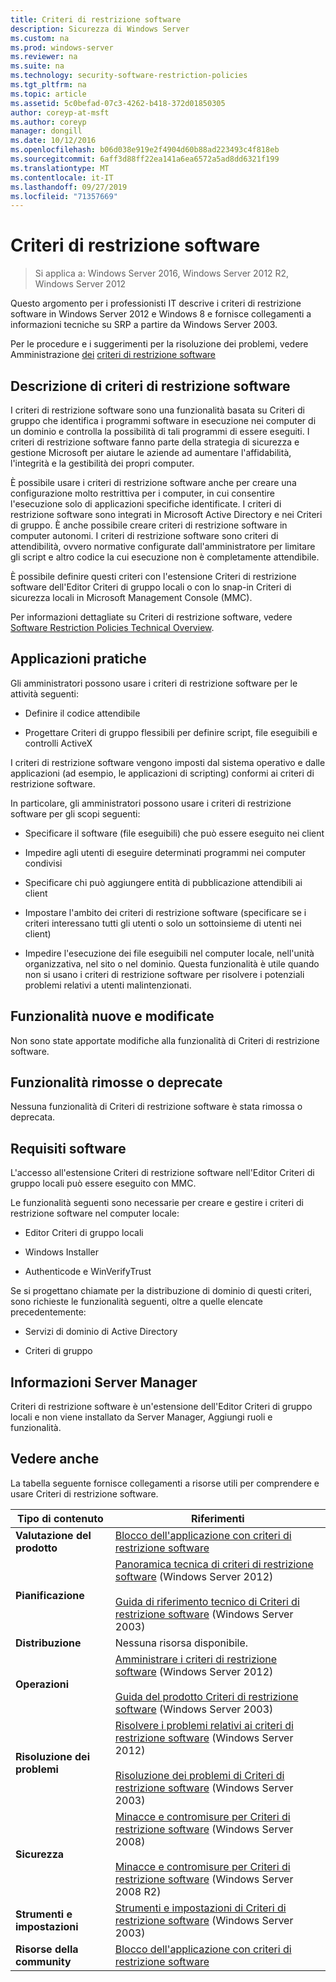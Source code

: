 ```yaml
---
title: Criteri di restrizione software
description: Sicurezza di Windows Server
ms.custom: na
ms.prod: windows-server
ms.reviewer: na
ms.suite: na
ms.technology: security-software-restriction-policies
ms.tgt_pltfrm: na
ms.topic: article
ms.assetid: 5c0befad-07c3-4262-b418-372d01850305
author: coreyp-at-msft
ms.author: coreyp
manager: dongill
ms.date: 10/12/2016
ms.openlocfilehash: b06d038e919e2f4904d60b88ad223493c4f818eb
ms.sourcegitcommit: 6aff3d88ff22ea141a6ea6572a5ad8dd6321f199
ms.translationtype: MT
ms.contentlocale: it-IT
ms.lasthandoff: 09/27/2019
ms.locfileid: "71357669"
---
```

# <a name="software-restriction-policies"></a>Criteri di restrizione software

>Si applica a: Windows Server 2016, Windows Server 2012 R2, Windows Server 2012

Questo argomento per i professionisti IT descrive i criteri di restrizione software in Windows Server 2012 e Windows 8 e fornisce collegamenti a informazioni tecniche su SRP a partire da Windows Server 2003.

Per le procedure e i suggerimenti per la risoluzione dei problemi, vedere Amministrazione [dei](troubleshoot-software-restriction-policies.md) [criteri di restrizione software](administer-software-restriction-policies.md)

## <a name="BKMK_OVER"></a>Descrizione di criteri di restrizione software
I criteri di restrizione software sono una funzionalità basata su Criteri di gruppo che identifica i programmi software in esecuzione nei computer di un dominio e controlla la possibilità di tali programmi di essere eseguiti. I criteri di restrizione software fanno parte della strategia di sicurezza e gestione Microsoft per aiutare le aziende ad aumentare l'affidabilità, l'integrità e la gestibilità dei propri computer.

È possibile usare i criteri di restrizione software anche per creare una configurazione molto restrittiva per i computer, in cui consentire l'esecuzione solo di applicazioni specifiche identificate. I criteri di restrizione software sono integrati in Microsoft Active Directory e nei Criteri di gruppo. È anche possibile creare criteri di restrizione software in computer autonomi. I criteri di restrizione software sono criteri di attendibilità, ovvero normative configurate dall'amministratore per limitare gli script e altro codice la cui esecuzione non è completamente attendibile.

È possibile definire questi criteri con l'estensione Criteri di restrizione software dell'Editor Criteri di gruppo locali o con lo snap-in Criteri di sicurezza locali in Microsoft Management Console (MMC).

Per informazioni dettagliate su Criteri di restrizione software, vedere [Software Restriction Policies Technical Overview](software-restriction-policies-technical-overview.md).

## <a name="BKMK_APP"></a>Applicazioni pratiche
Gli amministratori possono usare i criteri di restrizione software per le attività seguenti:

-   Definire il codice attendibile

-   Progettare Criteri di gruppo flessibili per definire script, file eseguibili e controlli ActiveX

I criteri di restrizione software vengono imposti dal sistema operativo e dalle applicazioni (ad esempio, le applicazioni di scripting) conformi ai criteri di restrizione software.

In particolare, gli amministratori possono usare i criteri di restrizione software per gli scopi seguenti:

-   Specificare il software (file eseguibili) che può essere eseguito nei client

-   Impedire agli utenti di eseguire determinati programmi nei computer condivisi

-   Specificare chi può aggiungere entità di pubblicazione attendibili ai client

-   Impostare l'ambito dei criteri di restrizione software (specificare se i criteri interessano tutti gli utenti o solo un sottoinsieme di utenti nei client)

-   Impedire l'esecuzione dei file eseguibili nel computer locale, nell'unità organizzativa, nel sito o nel dominio. Questa funzionalità è utile quando non si usano i criteri di restrizione software per risolvere i potenziali problemi relativi a utenti malintenzionati.

## <a name="BKMK_NEW"></a>Funzionalità nuove e modificate
Non sono state apportate modifiche alla funzionalità di Criteri di restrizione software.

## <a name="BKMK_DEP"></a>Funzionalità rimosse o deprecate
Nessuna funzionalità di Criteri di restrizione software è stata rimossa o deprecata.

## <a name="BKMK_SOFT"></a>Requisiti software
L'accesso all'estensione Criteri di restrizione software nell'Editor Criteri di gruppo locali può essere eseguito con MMC.

Le funzionalità seguenti sono necessarie per creare e gestire i criteri di restrizione software nel computer locale:

-   Editor Criteri di gruppo locali

-   Windows Installer

-   Authenticode e WinVerifyTrust

Se si progettano chiamate per la distribuzione di dominio di questi criteri, sono richieste le funzionalità seguenti, oltre a quelle elencate precedentemente:

-   Servizi di dominio di Active Directory

-   Criteri di gruppo

## <a name="BKMK_INSTALL"></a>Informazioni Server Manager
Criteri di restrizione software è un'estensione dell'Editor Criteri di gruppo locali e non viene installato da Server Manager, Aggiungi ruoli e funzionalità.

## <a name="BKMK_LINKS"></a>Vedere anche
La tabella seguente fornisce collegamenti a risorse utili per comprendere e usare Criteri di restrizione software.

|Tipo di contenuto|Riferimenti|
|--------|-------|
|**Valutazione del prodotto**|[Blocco dell'applicazione con criteri di restrizione software](https://technet.microsoft.com/magazine/2008.06.srp.aspx?pr=blog)|
|**Pianificazione**|[Panoramica tecnica di criteri di restrizione software](software-restriction-policies-technical-overview.md) (Windows Server 2012)<br /><br />[Guida di riferimento tecnico di Criteri di restrizione software](https://technet.microsoft.com/library/cc728085(v=WS.10).aspx) (Windows Server 2003)|
|**Distribuzione**|Nessuna risorsa disponibile.|
|**Operazioni**|[Amministrare i criteri di restrizione software](administer-software-restriction-policies.md) (Windows Server 2012)<br /><br />[Guida del prodotto Criteri di restrizione software](https://technet.microsoft.com/library/cc779607(v=WS.10).aspx) (Windows Server 2003)|
|**Risoluzione dei problemi**|[Risolvere i problemi relativi ai criteri di restrizione software](troubleshoot-software-restriction-policies.md) (Windows Server 2012)<br /><br />[Risoluzione dei problemi di Criteri di restrizione software](https://technet.microsoft.com/library/cc737011(v=WS.10).aspx) (Windows Server 2003)|
|**Sicurezza**|[Minacce e contromisure per Criteri di restrizione software](https://technet.microsoft.com/library/dd349795(v=WS.10).aspx) (Windows Server 2008)<br /><br />[Minacce e contromisure per Criteri di restrizione software](https://technet.microsoft.com/library/hh125926(v=WS.10).aspx) (Windows Server 2008 R2)|
|**Strumenti e impostazioni**|[Strumenti e impostazioni di Criteri di restrizione software](https://technet.microsoft.com/library/cc782454(v=WS.10).aspx) (Windows Server 2003)|
|**Risorse della community**|[Blocco dell'applicazione con criteri di restrizione software](https://technet.microsoft.com/magazine/2008.06.srp.aspx?pr=blog)|



